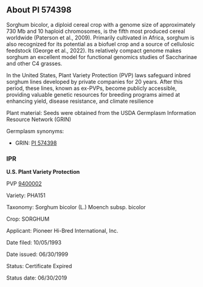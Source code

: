 About PI 574398 
---------------------
Sorghum bicolor, a diploid cereal crop with a genome size of approximately 730 Mb and 10 haploid chromosomes, is the fifth most produced cereal worldwide (Paterson et al., 2009). Primarily cultivated in Africa, sorghum is also recognized for its potential as a biofuel crop and a source of cellulosic feedstock (George et al., 2022). Its relatively compact genome makes sorghum an excellent model for functional genomics studies of Saccharinae and other C4 grasses.

In the United States, Plant Variety Protection (PVP) laws safeguard inbred sorghum lines developed by private companies for 20 years. After this period, these lines, known as ex-PVPs, become publicly accessible, providing valuable genetic resources for breeding programs aimed at enhancing yield, disease resistance, and climate resilience

Plant material: Seeds were obtained from the USDA Germplasm Information Resource Network (GRIN)

Germplasm synonyms:
* GRIN: [PI 574398](https://npgsweb.ars-grin.gov/gringlobal/accessiondetail.aspx?id=1469369)

### IPR
**U.S. Plant Variety Protection**

PVP [9400002](https://apps.ams.usda.gov/CMS/AdobeImages/009400002.pdf)

Variety: PHA151

Taxonomy: Sorghum bicolor (L.) Moench subsp. bicolor

Crop: SORGHUM

Applicant: Pioneer Hi-Bred International, Inc.

Date filed: 10/05/1993

Date issued: 06/30/1999

Status: Certificate Expired

Status date: 06/30/2019
